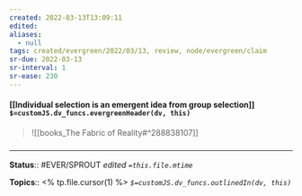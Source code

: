 ```yaml
---
created: 2022-03-13T13:09:11 
edited: 
aliases:
  - null
tags: created/evergreen/2022/03/13, review, node/evergreen/claim
sr-due: 2022-03-13
sr-interval: 1
sr-ease: 230
---
```


#### [[Individual selection is an emergent idea from group selection]] `$=customJS.dv_funcs.evergreenHeader(dv, this)`


> ![[books_The Fabric of Reality#^288838107]]


### <hr class="footnote"/>

**Status**:: #EVER/SPROUT
*edited `=this.file.mtime`*

**Topics**:: <% tp.file.cursor(1) %>
*`$=customJS.dv_funcs.outlinedIn(dv, this)`*
